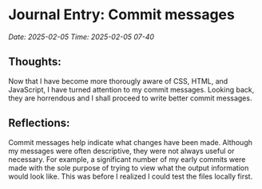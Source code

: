 # Journal Entry: Commit messages
*Date: 2025-02-05*
*Time: 2025-02-05 07-40*

## Thoughts:
Now that I have become more thorougly aware of CSS, HTML, and JavaScript, I have turned attention to my commit messages. Looking back, they are horrendous and I shall proceed to write better commit messages.
## Reflections:
Commit messages help indicate what changes have been made. Although my messages were often descriptive, they were not always useful or necessary. For example, a significant number of my early commits were made with the sole purpose of trying to view what the output information would look like. This was before I realized I could test the files locally first.
